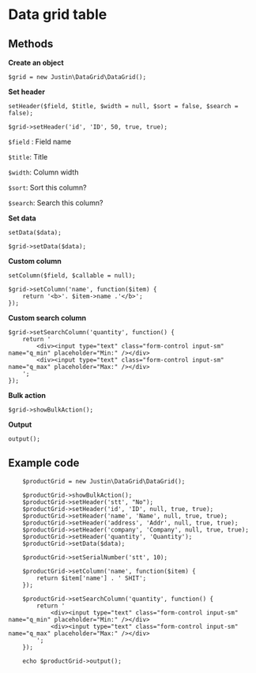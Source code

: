 # Data grid table

## Methods

**Create an object**

    $grid = new Justin\DataGrid\DataGrid();

**Set header**

    setHeader($field, $title, $width = null, $sort = false, $search = false);

    $grid->setHeader('id', 'ID', 50, true, true);


`$field` : Field name

`$title`: Title

`$width`: Column width

`$sort`: Sort this column?

`$search`: Search this column?


**Set data**

    setData($data);

    $grid->setData($data);

**Custom column**

    setColumn($field, $callable = null);

    $grid->setColumn('name', function($item) {
        return '<b>'. $item->name .'</b>';
    });

**Custom search column**

    $grid->setSearchColumn('quantity', function() {
        return '
            <div><input type="text" class="form-control input-sm" name="q_min" placeholder="Min:" /></div>
            <div><input type="text" class="form-control input-sm" name="q_max" placeholder="Max:" /></div>
        ';
    });

**Bulk action**

    $grid->showBulkAction();

**Output**

    output();


## Example code

        $productGrid = new Justin\DataGrid\DataGrid();

        $productGrid->showBulkAction();
        $productGrid->setHeader('stt', "No");
        $productGrid->setHeader('id', 'ID', null, true, true);
        $productGrid->setHeader('name', 'Name', null, true, true);
        $productGrid->setHeader('address', 'Addr', null, true, true);
        $productGrid->setHeader('company', 'Company', null, true, true);
        $productGrid->setHeader('quantity', 'Quantity');
        $productGrid->setData($data);

        $productGrid->setSerialNumber('stt', 10);

        $productGrid->setColumn('name', function($item) {
            return $item['name'] . ' SHIT';
        });

        $productGrid->setSearchColumn('quantity', function() {
            return '
                <div><input type="text" class="form-control input-sm" name="q_min" placeholder="Min:" /></div>
                <div><input type="text" class="form-control input-sm" name="q_max" placeholder="Max:" /></div>
            ';
        });

        echo $productGrid->output();